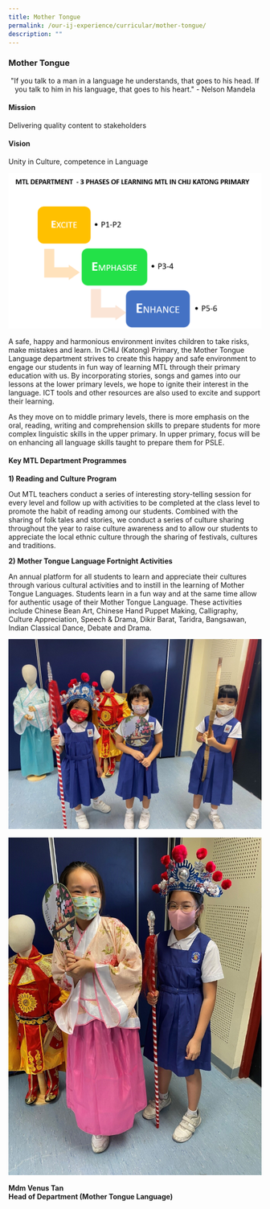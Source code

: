 ```yaml
---
title: Mother Tongue
permalink: /our-ij-experience/curricular/mother-tongue/
description: ""
---
```

### Mother Tongue

<center>"If you talk to a man in a language he understands, that goes to his head.  
If you talk to him in his language, that goes to his heart." - Nelson Mandela</center>

#### Mission


Delivering quality content to stakeholders

#### Vision


Unity in Culture, competence in Language

![](/images/Curricular/3%20Phases%20of%20Learning%20MTL.png)


A safe, happy and harmonious environment invites children to take risks, make mistakes and learn. In CHIJ (Katong) Primary, the Mother Tongue Language department strives to create this happy and safe environment to engage our students in fun way of learning MTL through their primary education with us. By incorporating stories, songs and games into our lessons at the lower primary levels, we hope to ignite their interest in the language. ICT tools and other resources are also used to excite and support their learning.

  

As they move on to middle primary levels, there is more emphasis on the oral, reading, writing and comprehension skills to prepare students for more complex linguistic skills in the upper primary. In upper primary, focus will be on enhancing all language skills taught to prepare them for PSLE.

#### Key MTL Department Programmes


**1) Reading and Culture Program**

  

Out MTL teachers conduct a series of interesting story-telling session for every level and follow up with activities to be completed at the class level to promote the habit of reading among our students. Combined with the sharing of folk tales and stories, we conduct a series of culture sharing throughout the year to raise culture awareness and to allow our students to appreciate the local ethnic culture through the sharing of festivals, cultures and traditions.

  

**2) Mother Tongue Language Fortnight Activities**

  

An annual platform for all students to learn and appreciate their cultures through various cultural activities and to instill in the learning of Mother Tongue Languages. Students learn in a fun way and at the same time allow for authentic usage of their Mother Tongue Language. These activities include Chinese Bean Art, Chinese Hand Puppet Making, Calligraphy, Culture Appreciation, Speech & Drama, Dikir Barat, Taridra, Bangsawan, Indian Classical Dance, Debate and Drama.


![](/images/Curricular/MTL_1.jpg)

![](/images/Curricular/MTL_2.jpg)

**Mdm Venus Tan**<br>
**Head of Department (Mother Tongue Language)**